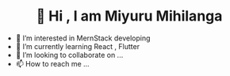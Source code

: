 <h1 align="center">👋 Hi , I am Miyuru Mihilanga</h1>

- 👀 I’m interested in MernStack developing
- 🌱 I’m currently learning React , Flutter 
- 💞️ I’m looking to collaborate on ...
- 📫 How to reach me ...

<!---
MIHILANGA/MIHILANGA is a ✨ special ✨ repository because its `README.md` (this file) appears on your GitHub profile.
You can click the Preview link to take a look at your changes.
--->
